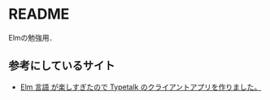 # README

Elmの勉強用．

## 参考にしているサイト
* [Elm 言語 が楽しすぎたので Typetalk のクライアントアプリを作りました。](https://nulab-inc.com/ja/blog/typetalk/elm-introduction-tutorial/)
